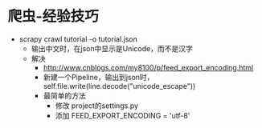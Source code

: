 # 爬虫-经验技巧

- scrapy crawl tutorial -o tutorial.json
    - 输出中文时，在json中显示是Unicode，而不是汉字
    - 解决
        - http://www.cnblogs.com/my8100/p/feed_export_encoding.html
        - 新建一个Pipeline，输出到json时，self.file.write(line.decode("unicode_escape"))
        - 最简单的方法
            - 修改 project的settings.py 
            - 添加 FEED_EXPORT_ENCODING = 'utf-8'